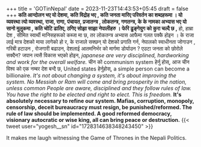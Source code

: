 +++
title = 'GOTinNepal'
date = 2023-11-23T14:43:53+05:45
draft = false
+++
**कति आन्दोलन भए यो देशमा, कति विद्रोह भए , कति जनता मारिए परिवर्तन का शब्दहरूमा । यो व्यवस्था त्यो व्यवस्था, राजा, राणा, पंचायत, प्रजातन्त्र , लोकतन्त्र, गणतन्त्र, के के नामका अभ्यास भए यो सानो मुलुकमा  , कति चोटि ढातिए, ठगिए सोझा साझा नेपालीहरु । फेरि ढुङ्गेयुग को कुरा चल्दै छ ,** 
हो, हाम्रा देश , सीमित स्वार्थी मानिसहरूको कब्जा मा छ, तर लोकतन्त्र अभ्यास आफैमा गलत पक्कै होइन ।
 के राजा लाई मात्र देशको माया लागेको हो र, के राजाले सक्छन् यो देशको प्रगाति गर्न, नेपालको स्वाधीनता जोगाउन , गरिबी हटाउन , रोजगारी बढाउन, देशलाई आतमनिर्भर को मार्गमा डोर्याउन ? एउटा जनता को छोरोले सक्दैन? 
जपान त्यसै विकास भएको होइन, _japanese are very disciplined, hardworking and work for the overall welfare._  चीन को communism system हेर्नु होस्, आज चीन विश्व को एक नम्बर देश बन्दै छ, United states हेर्नुहोस्, a simple person can become a billionaire.
_It's not about changing a system, it's about improving the system. No Messiah or Ram will come and bring prosperity in the nation, unless common People are aware, disciplined and they follow rules of law. You have the right to be elected and right to elect. This is freedom._
**It's absolutely necessary to refine our system. Mafias, corruption, monopoly, censorship, deceit bureaucracy must resign, be punished/reformed. The rule of law should be implemented. A good reformed democracy, visionary autocratic or wise king, all can bring peace or destruction.**
{{< tweet user="yogesh__sn" id="1728314638348243450" >}}

It makes me laugh witnessing  the Game of Thrones in the Nepali Politics.